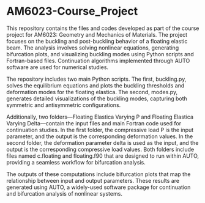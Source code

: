 # AM6023-Course_Project
This repository contains the files and codes developed as part of the course project for AM6023: Geometry and Mechanics of Materials. The project focuses on the buckling and post-buckling behavior of a floating elastic beam. The analysis involves solving nonlinear equations, generating bifurcation plots, and visualizing buckling modes using Python scripts and Fortran-based files. Continuation algorithms implemented through AUTO software are used for numerical studies.

The repository includes two main Python scripts. The first, buckling.py, solves the equilibrium equations and plots the buckling thresholds and deformation modes for the floating elastica. The second, modes.py, generates detailed visualizations of the buckling modes, capturing both symmetric and antisymmetric configurations.

Additionally, two folders—Floating Elastica Varying P and Floating Elastica Varying Delta—contain the input files and main Fortran code used for continuation studies. In the first folder, the compressive load P is the input parameter, and the output is the corresponding deformation values. In the second folder, the deformation parameter delta is used as the input, and the output is the corresponding compressive load values. Both folders include files named c.floating and floating.f90 that are designed to run within AUTO, providing a seamless workflow for bifurcation analysis.

The outputs of these computations include bifurcation plots that map the relationship between input and output parameters. These results are generated using AUTO, a widely-used software package for continuation and bifurcation analysis of nonlinear systems.


